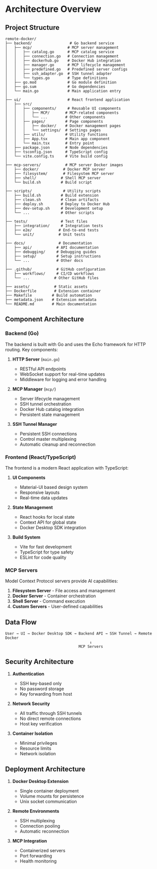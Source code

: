 # Architecture Overview

## Project Structure

```
remote-docker/
├── backend/                 # Go backend service
│   ├── mcp/                # MCP server management
│   │   ├── catalog.go      # MCP catalog service
│   │   ├── connection.go   # Connection management
│   │   ├── dockerhub.go    # Docker Hub integration
│   │   ├── manager.go      # MCP lifecycle management
│   │   ├── predefined.go   # Predefined server configs
│   │   ├── ssh_adapter.go  # SSH tunnel adapter
│   │   └── types.go        # Type definitions
│   ├── go.mod              # Go module definition
│   ├── go.sum              # Go dependencies
│   └── main.go             # Main application entry
│
├── ui/                     # React frontend application
│   ├── src/
│   │   ├── components/     # Reusable UI components
│   │   │   ├── MCP/       # MCP-related components
│   │   │   └── ...        # Other components
│   │   ├── pages/         # Page components
│   │   │   ├── docker/    # Docker management pages
│   │   │   └── settings/  # Settings pages
│   │   ├── utils/         # Utility functions
│   │   ├── App.tsx        # Main app component
│   │   └── main.tsx       # Entry point
│   ├── package.json       # Node dependencies
│   ├── tsconfig.json      # TypeScript config
│   └── vite.config.ts     # Vite build config
│
├── mcp-servers/           # MCP server Docker images
│   ├── docker/           # Docker MCP server
│   ├── filesystem/       # Filesystem MCP server
│   ├── shell/           # Shell MCP server
│   └── build.sh         # Build script
│
├── scripts/              # Utility scripts
│   ├── build.sh         # Build extension
│   ├── clean.sh         # Clean artifacts
│   ├── deploy.sh        # Deploy to Docker Hub
│   ├── dev-setup.sh     # Development setup
│   └── ...              # Other scripts
│
├── tests/               # Test files
│   ├── integration/     # Integration tests
│   ├── e2e/            # End-to-end tests
│   └── unit/           # Unit tests
│
├── docs/               # Documentation
│   ├── api/           # API documentation
│   ├── debugging/     # Debugging guides
│   ├── setup/         # Setup instructions
│   └── ...            # Other docs
│
├── .github/           # GitHub configuration
│   ├── workflows/     # CI/CD workflows
│   └── ...           # Other GitHub files
│
├── assets/           # Static assets
├── Dockerfile        # Extension container
├── Makefile         # Build automation
├── metadata.json    # Extension metadata
└── README.md        # Main documentation
```

## Component Architecture

### Backend (Go)

The backend is built with Go and uses the Echo framework for HTTP routing. Key components:

1. **HTTP Server** (`main.go`)
   - RESTful API endpoints
   - WebSocket support for real-time updates
   - Middleware for logging and error handling

2. **MCP Manager** (`mcp/`)
   - Server lifecycle management
   - SSH tunnel orchestration
   - Docker Hub catalog integration
   - Persistent state management

3. **SSH Tunnel Manager**
   - Persistent SSH connections
   - Control master multiplexing
   - Automatic cleanup and reconnection

### Frontend (React/TypeScript)

The frontend is a modern React application with TypeScript:

1. **UI Components**
   - Material-UI based design system
   - Responsive layouts
   - Real-time data updates

2. **State Management**
   - React hooks for local state
   - Context API for global state
   - Docker Desktop SDK integration

3. **Build System**
   - Vite for fast development
   - TypeScript for type safety
   - ESLint for code quality

### MCP Servers

Model Context Protocol servers provide AI capabilities:

1. **Filesystem Server** - File access and management
2. **Docker Server** - Container orchestration
3. **Shell Server** - Command execution
4. **Custom Servers** - User-defined capabilities

## Data Flow

```
User → UI → Docker Desktop SDK → Backend API → SSH Tunnel → Remote Docker
                                      ↓
                                 MCP Servers
```

## Security Architecture

1. **Authentication**
   - SSH key-based only
   - No password storage
   - Key forwarding from host

2. **Network Security**
   - All traffic through SSH tunnels
   - No direct remote connections
   - Host key verification

3. **Container Isolation**
   - Minimal privileges
   - Resource limits
   - Network isolation

## Deployment Architecture

1. **Docker Desktop Extension**
   - Single container deployment
   - Volume mounts for persistence
   - Unix socket communication

2. **Remote Environments**
   - SSH multiplexing
   - Connection pooling
   - Automatic reconnection

3. **MCP Integration**
   - Containerized servers
   - Port forwarding
   - Health monitoring